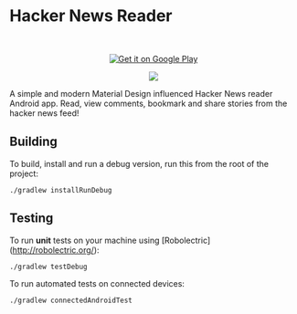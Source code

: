 Hacker News Reader
===================

<br/>
<p align="center">
<a href="https://play.google.com/store/apps/details?id=com.hitherejoe.hackernews">
  <img alt="Get it on Google Play"
       src="https://developer.android.com/images/brand/en_generic_rgb_wo_60.png" />
</a>
</p>

<p align="center"><img src="http://i59.tinypic.com/n48mzk.png" /></p>

A simple and modern Material Design influenced Hacker News reader Android app. Read, view comments, bookmark and share stories from the hacker news feed!

Building
--------

To build, install and run a debug version, run this from the root of the project:

    ./gradlew installRunDebug
    
Testing
--------

To run **unit** tests on your machine using [Robolectric] (http://robolectric.org/):

    ./gradlew testDebug
    
To run automated tests on connected devices:

    ./gradlew connectedAndroidTest
